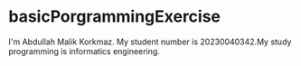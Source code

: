 # basicPorgrammingExercise
I'm Abdullah Malik Korkmaz. My student number is 20230040342.My study programming is informatics engineering.
